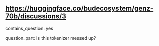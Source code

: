 ## https://huggingface.co/budecosystem/genz-70b/discussions/3

contains_question: yes

question_part: Is this tokenizer messed up?